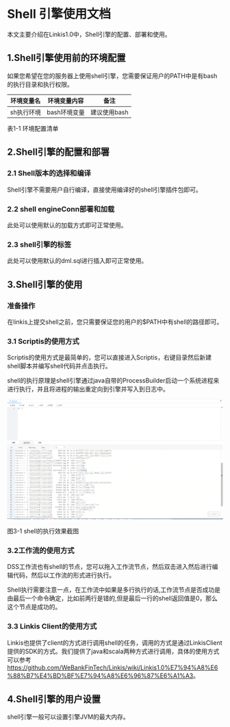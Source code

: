 # Shell 引擎使用文档

本文主要介绍在Linkis1.0中，Shell引擎的配置、部署和使用。

## 1.Shell引擎使用前的环境配置

如果您希望在您的服务器上使用shell引擎，您需要保证用户的PATH中是有bash的执行目录和执行权限。

| 环境变量名 | 环境变量内容 | 备注         |
|------------|--------------|--------------|
| sh执行环境 | bash环境变量 | 建议使用bash |

表1-1 环境配置清单

## 2.Shell引擎的配置和部署

### 2.1 Shell版本的选择和编译

Shell引擎不需要用户自行编译，直接使用编译好的shell引擎插件包即可。

### 2.2 shell engineConn部署和加载

此处可以使用默认的加载方式即可正常使用。

### 2.3 shell引擎的标签

此处可以使用默认的dml.sql进行插入即可正常使用。

## 3.Shell引擎的使用

### 准备操作

在linkis上提交shell之前，您只需要保证您的用户的\$PATH中有shell的路径即可。

### 3.1 Scriptis的使用方式

Scriptis的使用方式是最简单的，您可以直接进入Scriptis，右键目录然后新建shell脚本并编写shell代码并点击执行。

shell的执行原理是shell引擎通过java自带的ProcessBuilder启动一个系统进程来进行执行，并且将进程的输出重定向到引擎并写入到日志中。

![](/src/assets/docs/engine/shell-run.png)

图3-1 shell的执行效果截图

### 3.2工作流的使用方式

DSS工作流也有shell的节点，您可以拖入工作流节点，然后双击进入然后进行编辑代码，然后以工作流的形式进行执行。

Shell执行需要注意一点，在工作流中如果是多行执行的话,工作流节点是否成功是由最后一个命令确定，比如前两行是错的,但是最后一行的shell返回值是0，那么这个节点是成功的。

### 3.3 Linkis Client的使用方式

Linkis也提供了client的方式进行调用shell的任务，调用的方式是通过LinkisClient提供的SDK的方式。我们提供了java和scala两种方式进行调用，具体的使用方式可以参考<https://github.com/WeBankFinTech/Linkis/wiki/Linkis1.0%E7%94%A8%E6%88%B7%E4%BD%BF%E7%94%A8%E6%96%87%E6%A1%A3>。

## 4.Shell引擎的用户设置

shell引擎一般可以设置引擎JVM的最大内存。
